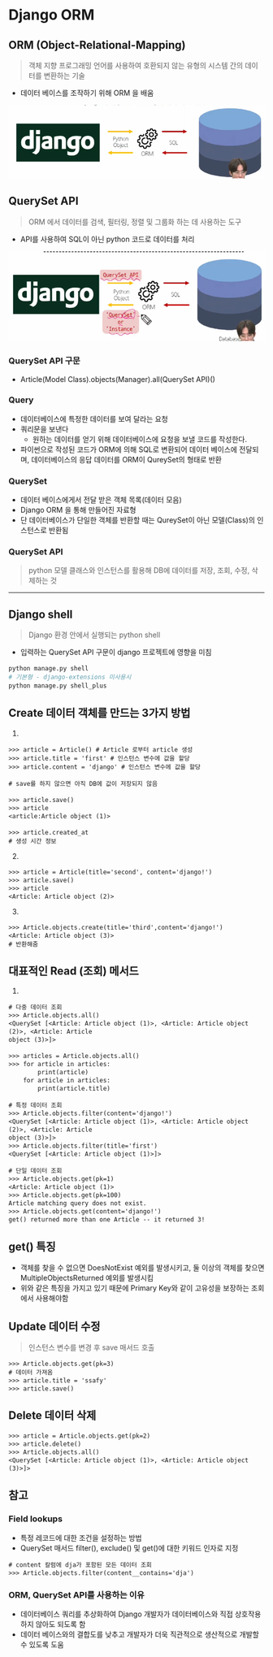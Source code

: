 # Django ORM
## ORM (Object-Relational-Mapping)
> 객체 지향 프로그래밍 언어를 사용하여 호환되지 않는 유형의 시스템 간의 데이터를 변환하는 기술

- 데이터 베이스를 조작하기 위해 ORM 을 배움

![이미지](/images/ORM.png)

## QuerySet API
> ORM 에서 데이터를 검색, 필터링, 정렬 및 그룹화 하는 데 사용하는 도구

- API를 사용하여 SQL이 아닌 python 코드로 데이터를 처리

![이미지](/images/QuerySet.png)

### QuerySet API 구문
- Article(Model Class).objects(Manager).all(QuerySet API)()

### Query
- 데이터베이스에 특정한 데이터를 보여 달라는 요청
- 쿼리문을 보낸다 
    - 원하는 데이터를 얻기 위해 데이터베이스에 요청을 보낼 코드를 작성한다.
- 파이썬으로 작성된 코드가 ORM에 의해 SQL로 변환되어 데이터 베이스에 전달되며, 데이터베이스의 응답 데이터를 ORM이 QureySet의 형태로 반환

### QuerySet
- 데이터 베이스에게서 전달 받은 객체 목록(데이터 모음)
- Django ORM 을 통해 만들어진 자료형
- 단 데이터베이스가 단일한 객체를 반환할 때는 QureySet이 아닌 모델(Class)의 인스턴스로 반환됨

### QuerySet API
> python 모델 클래스와 인스턴스를 활용해 DB에 데이터를 저장, 조회, 수정, 삭제하는 것

---

## Django shell 
> Django 환경 안에서 실행되는 python shell

- 입력하는 QuerySet API 구문이 django 프로젝트에 영향을 미침

```python
python manage.py shell 
# 기본형 - django-extensions 미사용시
python manage.py shell_plus
```

## Create 데이터 객체를 만드는 3가지 방법

1. 

```shell
>>> article = Article() # Article 로부터 article 생성
>>> article.title = 'first' # 인스턴스 변수에 값을 할당
>>> article.content = 'django' # 인스턴스 변수에 값을 할당

# save를 하지 않으면 아직 DB에 값이 저장되지 않음

>>> article.save()
>>> article
<article:Article object (1)>

>>> article.created_at
# 생성 시간 정보 
```

2. 
```shell
>>> article = Article(title='second', content='django!')
>>> article.save()
>>> article
<Article: Article object (2)>
```

3.
```shell
>>> Article.objects.create(title='third',content='django!')
<Article: Article object (3)>
# 반환해줌
```

## 대표적인 Read (조회) 메서드
1. 
```shell
# 다중 데이터 조회
>>> Article.objects.all()
<QuerySet [<Article: Article object (1)>, <Article: Article object (2)>, <Article: Article 
object (3)>]>

>>> articles = Article.objects.all()
>>> for article in articles:
        print(article)
    for article in articles:
        print(article.title)

# 특정 데이터 조회
>>> Article.objects.filter(content='django!')
<QuerySet [<Article: Article object (1)>, <Article: Article object (2)>, <Article: Article 
object (3)>]>
>>> Article.objects.filter(title='first')
<QuerySet [<Article: Article object (1)>]>

# 단일 데이터 조회
>>> Article.objects.get(pk=1)
<Article: Article object (1)>
>>> Article.objects.get(pk=100)
Article matching query does not exist.
>>> Article.objects.get(content='django!')
get() returned more than one Article -- it returned 3!
```
## get() 특징
- 객체를 찾을 수 없으면 DoesNotExist 예외를 발생시키고, 둘 이상의 객체를 찾으면 MultipleObjectsReturned 예외를 발생시킴
- 위와 같은 특징을 가지고 있기 때문에 Primary Key와 같이 고유성을 보장하는 조회에서 사용해야함

## Update 데이터 수정
> 인스턴스 변수를 변경 후 save 매서드 호출

```shell
>>> Article.objects.get(pk=3)
# 데이터 가져옴
>>> article.title = 'ssafy'
>>> article.save()
```

## Delete 데이터 삭제

```shell
>>> article = Article.objects.get(pk=2)
>>> article.delete()
>>> Article.objects.all()
<QuerySet [<Article: Article object (1)>, <Article: Article object (3)>]>
```

## 참고

### Field lookups
- 특정 레코드에 대한 조건을 설정하는 방법
- QuerySet 매서드 filter(), exclude() 및 get()에 대한 키워드 인자로 지정

```shell
# content 칼럼에 dja가 포함된 모든 데이터 조회
>>> Article.objects.filter(content__contains='dja')
```

### ORM, QuerySet API를 사용하는 이유
- 데이터베이스 쿼리를 추상화하여 Django 개발자가 데이터베이스와 직접 상호작용하지 않아도 되도록 함
- 데이터 베이스와의 결합도를 낮추고 개발자가 더욱 직관적으로 생산적으로 개발할 수 있도록 도움
